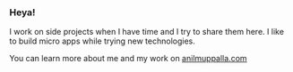 ### Heya!

I work on side projects when I have time and I try to share them here. I like to build micro apps while trying new technologies.

You can learn more about me and my work on [anilmuppalla.com](https://anilmuppalla.com)

<!--
**anilmuppalla/anilmuppalla** is a ✨ _special_ ✨ repository because its `README.md` (this file) appears on your GitHub profile.

Here are some ideas to get you started:

- 🔭 I’m currently working on ...
- 🌱 I’m currently learning ...
- 👯 I’m looking to collaborate on ...
- 🤔 I’m looking for help with ...
- 💬 Ask me about ...
- 📫 How to reach me: ...
- 😄 Pronouns: ...
- ⚡ Fun fact: ...
-->
